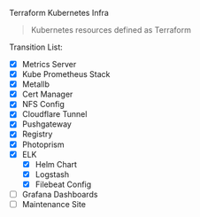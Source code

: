 Terraform Kubernetes Infra

> Kubernetes resources defined as Terraform

Transition List:
- [x] Metrics Server
- [x] Kube Prometheus Stack
- [x] Metallb
- [x] Cert Manager
- [x] NFS Config
- [x] Cloudflare Tunnel
- [x] Pushgateway
- [x] Registry
- [x] Photoprism
- [x] ELK
  - [x] Helm Chart
  - [x] Logstash
  - [x] Filebeat Config
- [ ] Grafana Dashboards
- [ ] Maintenance Site
